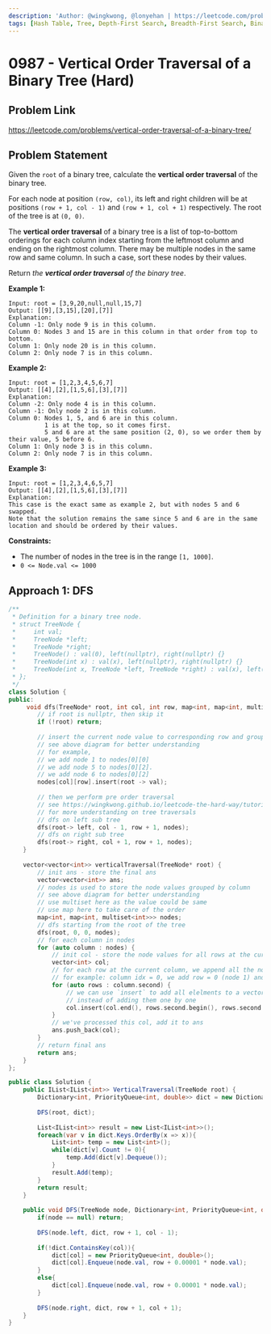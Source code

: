```yaml
---
description: 'Author: @wingkwong, @lonyehan | https://leetcode.com/problems/vertical-order-traversal-of-a-binary-tree/'
tags: [Hash Table, Tree, Depth-First Search, Breadth-First Search, Binary Tree]
---
```


# 0987 - Vertical Order Traversal of a Binary Tree (Hard)

## Problem Link

https://leetcode.com/problems/vertical-order-traversal-of-a-binary-tree/

## Problem Statement

Given the `root` of a binary tree, calculate the **vertical order traversal** of the binary tree.

For each node at position `(row, col)`, its left and right children will be at positions `(row + 1, col - 1)` and `(row + 1, col + 1)` respectively. The root of the tree is at `(0, 0)`.

The **vertical order traversal** of a binary tree is a list of top-to-bottom orderings for each column index starting from the leftmost column and ending on the rightmost column. There may be multiple nodes in the same row and same column. In such a case, sort these nodes by their values.

Return *the **vertical order traversal** of the binary tree*.

**Example 1:**

```
Input: root = [3,9,20,null,null,15,7]
Output: [[9],[3,15],[20],[7]]
Explanation:
Column -1: Only node 9 is in this column.
Column 0: Nodes 3 and 15 are in this column in that order from top to bottom.
Column 1: Only node 20 is in this column.
Column 2: Only node 7 is in this column.
```

**Example 2:**

```
Input: root = [1,2,3,4,5,6,7]
Output: [[4],[2],[1,5,6],[3],[7]]
Explanation:
Column -2: Only node 4 is in this column.
Column -1: Only node 2 is in this column.
Column 0: Nodes 1, 5, and 6 are in this column.
          1 is at the top, so it comes first.
          5 and 6 are at the same position (2, 0), so we order them by their value, 5 before 6.
Column 1: Only node 3 is in this column.
Column 2: Only node 7 is in this column.
```

**Example 3:**

```
Input: root = [1,2,3,4,6,5,7]
Output: [[4],[2],[1,5,6],[3],[7]]
Explanation:
This case is the exact same as example 2, but with nodes 5 and 6 swapped.
Note that the solution remains the same since 5 and 6 are in the same location and should be ordered by their values.
```

**Constraints:**

- The number of nodes in the tree is in the range `[1, 1000]`.
- `0 <= Node.val <= 1000`

## Approach 1: DFS

<Tabs>
<TabItem value="cpp" label="C++">
<SolutionAuthor name="@wingkwong"/>

```cpp
/**
 * Definition for a binary tree node.
 * struct TreeNode {
 *     int val;
 *     TreeNode *left;
 *     TreeNode *right;
 *     TreeNode() : val(0), left(nullptr), right(nullptr) {}
 *     TreeNode(int x) : val(x), left(nullptr), right(nullptr) {}
 *     TreeNode(int x, TreeNode *left, TreeNode *right) : val(x), left(left), right(right) {}
 * };
 */
class Solution {
public:
     void dfs(TreeNode* root, int col, int row, map<int, map<int, multiset<int>>>& nodes) {
        // if root is nullptr, then skip it
        if (!root) return;
         
        // insert the current node value to corresponding row and grouped by col.
        // see above diagram for better understanding
        // for example, 
        // we add node 1 to nodes[0][0]
        // we add node 5 to nodes[0][2]. 
        // we add node 6 to nodes[0][2]
        nodes[col][row].insert(root -> val);
         
        // then we perform pre order traversal
        // see https://wingkwong.github.io/leetcode-the-hard-way/tutorials/graph-theory/binary-tree#pre-order
        // for more understanding on tree traversals
        // dfs on left sub tree
        dfs(root-> left, col - 1, row + 1, nodes);
        // dfs on right sub tree
        dfs(root-> right, col + 1, row + 1, nodes);
    }
    
    vector<vector<int>> verticalTraversal(TreeNode* root) {
        // init ans - store the final ans
        vector<vector<int>> ans;
        // nodes is used to store the node values grouped by column 
        // see above diagram for better understanding
        // use multiset here as the value could be same
        // use map here to take care of the order
        map<int, map<int, multiset<int>>> nodes;
        // dfs starting from the root of the tree
        dfs(root, 0, 0, nodes);
        // for each column in nodes
        for (auto column : nodes) {
            // init col - store the node values for all rows at the current column 
            vector<int> col;
            // for each row at the current column, we append all the node values to col
            // for example: column idx = 0, we add row = 0 (node 1) and row = 2 (node 5 & node 6)
            for (auto rows : column.second) {
                // we can use `insert` to add all elelments to a vector
                // instead of adding them one by one
                col.insert(col.end(), rows.second.begin(), rows.second.end());
            }
            // we've processed this col, add it to ans
            ans.push_back(col);
        }
        // return final ans
        return ans;
    }
};
```
</TabItem>

<TabItem value="cs" label="C#">
<SolutionAuthor name="@lonyehan"/>

```C#
public class Solution {
    public IList<IList<int>> VerticalTraversal(TreeNode root) {
        Dictionary<int, PriorityQueue<int, double>> dict = new Dictionary<int, PriorityQueue<int, double>>();
		
        DFS(root, dict);
        
        List<IList<int>> result = new List<IList<int>>();
        foreach(var v in dict.Keys.OrderBy(x => x)){
            List<int> temp = new List<int>();
            while(dict[v].Count != 0){
                temp.Add(dict[v].Dequeue());
            }
            result.Add(temp);
        }
        return result;
    }
    
    public void DFS(TreeNode node, Dictionary<int, PriorityQueue<int, double>> dict, int row = 0, int col = 0){
        if(node == null) return;
        
        DFS(node.left, dict, row + 1, col - 1);
        
        if(!dict.ContainsKey(col)){
            dict[col] = new PriorityQueue<int, double>();
            dict[col].Enqueue(node.val, row + 0.00001 * node.val);
        }
        else{
            dict[col].Enqueue(node.val, row + 0.00001 * node.val);
        }
        
        DFS(node.right, dict, row + 1, col + 1);
    }
}
```

</TabItem>
</Tabs>